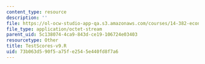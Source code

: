 ```yaml
---
content_type: resource
description: ''
file: https://ol-ocw-studio-app-qa.s3.amazonaws.com/courses/14-382-econometrics-spring-2017/73b063d590f5a75fe2545e440fd8f7a6_TestScores-v9.R
file_type: application/octet-stream
parent_uid: 5c138074-4ca9-843d-ce19-106724e03403
resourcetype: Other
title: TestScores-v9.R
uid: 73b063d5-90f5-a75f-e254-5e440fd8f7a6
---
```


